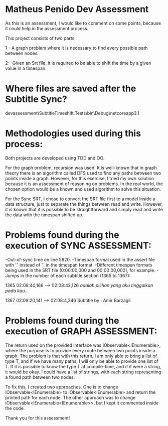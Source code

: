 # Matheus Penido Dev Assessment

As this is an assessment, I would like to comment on some points, because it could help in the assessment process.

This project consists of two parts:

1 - A graph problem where it is necessary to find every possible path between nodes.

2:- Given an Srt file, it is required to be able to shift the time by a given value in a timespan.

# Where files are saved after the Subtitle Sync?

devassessment\SubtitleTimeshift.Tests\bin\Debug\netcoreapp3.1

# Methodologies used during this process:

Both projects are developed using TDD and OO.

For the graph problem, recursion was used. It is well-known that in graph theory there is an algorithm called DFS used to find any paths between two points inside a graph. However, for this exercise, I tried my own solution because it is an assessment of reasoning on problems. In the real world, the chosen option would be a known and used algorithm to solve this situation.

For the Sync SRT, I chose to convert the SRT file first to a model inside a data structure, just to separate the things between read and write. However, it is known that it is possible to be straightforward and simply read and write the data with the timespan shifted up.

# Problems found during the execution of SYNC ASSESSMENT:

-Out-of-sync time on line 5820. -Timespan format used in the assert file with '.' instead of ',' in the timespan format. -Different timespan formats being used in the SRT file (0:00:00,000 and 00:00:00,000), for example. -Jumps in the number of each subtitle section (1365 to 1367):

1365 02:08:40,166 --> 02:08:42,126 <i>adalah pilihan yang aku tinggalkan pada kau.</i>.

1367 02:09:20,141 --> 02:08:4,346 Subtitle by : Amir Barzagli

# Problems found during the execution of GRAPH ASSESSMENT:

The return used on the provided interface was IObservable<IEnumerable<T>>, where the purpose is to provide every route between two points inside a graph. The problem is that with this return, I am only able to bring a list of type T, and if we have many paths, I will only be able to provide one list of T. If it is possible to know the type T at compile-time, and if it were a string, it would be okay. I could have a list of strings, with each string representing a found path between two nodes.

To fix this, I created two approaches. One is to change IObservable<IEnumerable<T>> to IObservable<IEnumerable<string>> and return the printed path for each node. The other approach was to change IObservable<IEnumerable<IEnumerable<T>>>, but I kept it commented inside the code.

Thank you for this assessment!

